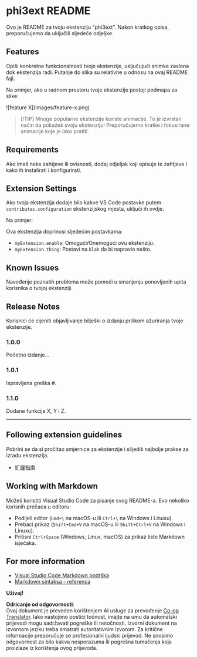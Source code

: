 <!--
CO_OP_TRANSLATOR_METADATA:
{
  "original_hash": "be0b2937160c486180ded27e4f14adeb",
  "translation_date": "2025-07-16T16:56:55+00:00",
  "source_file": "code/07.Lab/01/Apple/phi3ext/README.md",
  "language_code": "hr"
}
-->
# phi3ext README

Ovo je README za tvoju ekstenziju "phi3ext". Nakon kratkog opisa, preporučujemo da uključiš sljedeće odjeljke.

## Features

Opiši konkretne funkcionalnosti tvoje ekstenzije, uključujući snimke zaslona dok ekstenzija radi. Putanje do slika su relativne u odnosu na ovaj README fajl.

Na primjer, ako u radnom prostoru tvoje ekstenzije postoji podmapa za slike:

\!\[feature X\]\(images/feature-x.png\)

> [!TIP] Mnoge popularne ekstenzije koriste animacije. To je izvrstan način da pokažeš svoju ekstenziju! Preporučujemo kratke i fokusirane animacije koje je lako pratiti.

## Requirements

Ako imaš neke zahtjeve ili ovisnosti, dodaj odjeljak koji opisuje te zahtjeve i kako ih instalirati i konfigurirati.

## Extension Settings

Ako tvoja ekstenzija dodaje bilo kakve VS Code postavke putem `contributes.configuration` ekstenzijskog mjesta, uključi ih ovdje.

Na primjer:

Ova ekstenzija doprinosi sljedećim postavkama:

* `myExtension.enable`: Omogući/Onemogući ovu ekstenziju.
* `myExtension.thing`: Postavi na `blah` da bi napravio nešto.

## Known Issues

Navođenje poznatih problema može pomoći u smanjenju ponovljenih upita korisnika o tvojoj ekstenziji.

## Release Notes

Korisnici će cijeniti objavljivanje bilješki o izdanju prilikom ažuriranja tvoje ekstenzije.

### 1.0.0

Početno izdanje...

### 1.0.1

Ispravljena greška #.

### 1.1.0

Dodane funkcije X, Y i Z.

---

## Following extension guidelines

Pobrini se da si pročitao smjernice za ekstenzije i slijediš najbolje prakse za izradu ekstenzija.

* [扩展指南](https://code.visualstudio.com/api/references/extension-guidelines?WT.mc_id=aiml-137032-kinfeylo)

## Working with Markdown

Možeš koristiti Visual Studio Code za pisanje svog README-a. Evo nekoliko korisnih prečaca u editoru:

* Podijeli editor (`Cmd+\` na macOS-u ili `Ctrl+\` na Windows i Linuxu).
* Prebaci prikaz (`Shift+Cmd+V` na macOS-u ili `Shift+Ctrl+V` na Windows i Linuxu).
* Pritisni `Ctrl+Space` (Windows, Linux, macOS) za prikaz liste Markdown isječaka.

## For more information

* [Visual Studio Code Markdown podrška](http://code.visualstudio.com/docs/languages/markdown?WT.mc_id=aiml-137032-kinfeylo)
* [Markdown sintaksa - referenca](https://help.github.com/articles/markdown-basics/)

**Uživaj!**

**Odricanje od odgovornosti**:  
Ovaj dokument je preveden korištenjem AI usluge za prevođenje [Co-op Translator](https://github.com/Azure/co-op-translator). Iako nastojimo postići točnost, imajte na umu da automatski prijevodi mogu sadržavati pogreške ili netočnosti. Izvorni dokument na izvornom jeziku treba smatrati autoritativnim izvorom. Za kritične informacije preporučuje se profesionalni ljudski prijevod. Ne snosimo odgovornost za bilo kakva nesporazuma ili pogrešna tumačenja koja proizlaze iz korištenja ovog prijevoda.